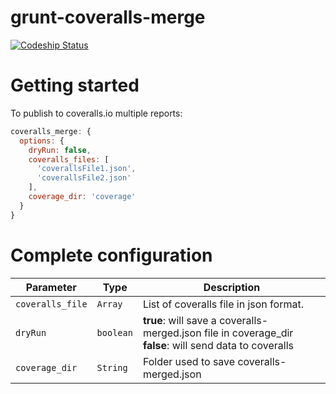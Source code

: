 grunt-coveralls-merge
=====================

[![Codeship Status](https://www.codeship.io/projects/5d27ce50-55eb-0131-8b70-5abb769c8f3b/status)](https://www.codeship.io/projects/11595)

# Getting started

To publish to coveralls.io multiple reports:

```js
coveralls_merge: {
  options: {
    dryRun: false,
    coveralls_files: [
      'coverallsFile1.json',
      'coverallsFile2.json'
    ],
    coverage_dir: 'coverage'
  }
}
```

# Complete configuration

| Parameter | Type | Description |
| --------- | ---- | ----------- |
| `coveralls_file` | `Array` | List of coveralls file in json format. |
| `dryRun` | `boolean` | **true**: will save a coveralls-merged.json file in coverage_dir<br>**false**: will send data to coveralls |
| `coverage_dir` | `String` | Folder used to save coveralls-merged.json |
